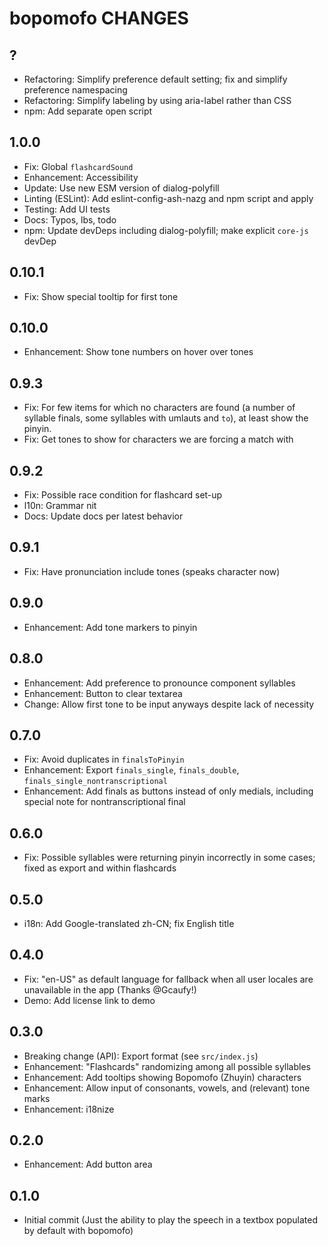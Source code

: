 # bopomofo CHANGES

## ?

- Refactoring: Simplify preference default setting; fix and
  simplify preference namespacing
- Refactoring: Simplify labeling by using aria-label rather than CSS
- npm: Add separate open script

## 1.0.0

- Fix: Global `flashcardSound`
- Enhancement: Accessibility
- Update: Use new ESM version of dialog-polyfill
- Linting (ESLint): Add eslint-config-ash-nazg and npm script and apply
- Testing: Add UI tests
- Docs: Typos, lbs, todo
- npm: Update devDeps including dialog-polyfill; make explicit `core-js` devDep

## 0.10.1

- Fix: Show special tooltip for first tone

## 0.10.0

- Enhancement: Show tone numbers on hover over tones

## 0.9.3

- Fix: For few items for which no characters are found (a number of syllable
  finals, some syllables with umlauts and `to`), at least show the pinyin.
- Fix: Get tones to show for characters we are forcing a match with

## 0.9.2

- Fix: Possible race condition for flashcard set-up
- l10n: Grammar nit
- Docs: Update docs per latest behavior

## 0.9.1

- Fix: Have pronunciation include tones (speaks character now)

## 0.9.0

- Enhancement: Add tone markers to pinyin

## 0.8.0

- Enhancement: Add preference to pronounce component syllables
- Enhancement: Button to clear textarea
- Change: Allow first tone to be input anyways despite lack of necessity

## 0.7.0

- Fix: Avoid duplicates in `finalsToPinyin`
- Enhancement: Export `finals_single`, `finals_double`,
  `finals_single_nontranscriptional`
- Enhancement: Add finals as buttons instead of only medials, including
  special note for nontranscriptional final

## 0.6.0

- Fix: Possible syllables were returning pinyin incorrectly in some cases;
   fixed as export and within flashcards

## 0.5.0

- i18n: Add Google-translated zh-CN; fix English title

## 0.4.0

- Fix: "en-US" as default language for fallback when all user locales
    are unavailable in the app (Thanks @Gcaufy!)
- Demo: Add license link to demo

## 0.3.0

- Breaking change (API): Export format (see `src/index.js`)
- Enhancement: "Flashcards" randomizing among all possible syllables
- Enhancement: Add tooltips showing Bopomofo (Zhuyin) characters
- Enhancement: Allow input of consonants, vowels, and (relevant) tone marks
- Enhancement: i18nize

## 0.2.0

- Enhancement: Add button area

## 0.1.0

- Initial commit (Just the ability to play the speech in a textbox
  populated by default with bopomofo)
